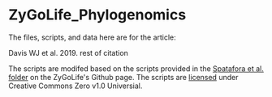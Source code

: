 # ZyGoLife_Phylogenomics
The files, scripts, and data here are for the article:

Davis WJ et al. 2019. rest of citation

The scripts are modifed based on the scripts provided in the [Spatafora et al. folder](https://github.com/zygolife/Phylogenomics "Phylogenomics") on the ZyGoLife's Github page. The scripts are [licensed](https://github.com/zygolife/Phylogenomics/blob/master/LICENSE) under Creative Commons Zero v1.0 Universial.

